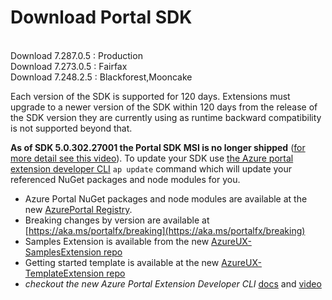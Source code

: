 # Download Portal SDK 
 <br/> Download 7.287.0.5 : Production<br/> Download 7.273.0.5 : Fairfax<br/> Download 7.248.2.5 : Blackforest,Mooncake 

 Each version of the SDK is supported for 120 days. Extensions must upgrade to a newer version of the SDK within 120 days from the release of the SDK version they are currently using as runtime backward compatibility is not supported beyond that.  

 **As of SDK 5.0.302.27001 the Portal SDK MSI is no longer shipped** ([for more detail see this video](https://msit.microsoftstream.com/video/cebb1d66-c89c-4d7e-bea7-efc87ddbb1a7?st=3192)). 
  To update your SDK use [the Azure portal extension developer CLI](https://aka.ms/portalfx/apclidoc) `ap update` command which will update your referenced NuGet packages and node modules for you.

 - Azure Portal NuGet packages and node modules are available at the new [AzurePortal Registry](https://msazure.visualstudio.com/One/_packaging?_a=feed&feed=AzurePortal).
 - Breaking changes by version are available at [https://aka.ms/portalfx/breaking](https://aka.ms/portalfx/breaking)
 - Samples Extension is available from the new [AzureUX-SamplesExtension repo](top-extensions-samples.md#clone-build-and-run-your-local-samples-extension)
 - Getting started template is available at the new [AzureUX-TemplateExtension repo](top-extensions-getting-started.md#creating-and-running-an-extension)
 - *checkout the new Azure Portal Extension Developer CLI* [docs](https://aka.ms/portalfx/apclidoc) and [video](https://aka.ms/portalfx/apcli)